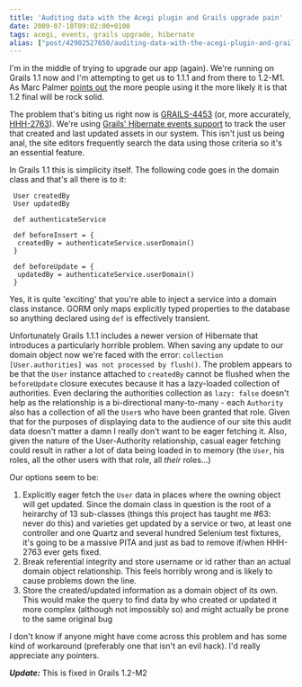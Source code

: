 ```yaml
---
title: 'Auditing data with the Acegi plugin and Grails upgrade pain'
date: 2009-07-10T09:02:00+0100
tags: acegi, events, grails upgrade, hibernate
alias: ["post/42902527650/auditing-data-with-the-acegi-plugin-and-grails-upgrade/"]
---
```


I'm in the middle of trying to upgrade our app (again). We're running on Grails 1.1 now and I'm attempting to get us to 1.1.1 and from there to 1.2-M1. As Marc Palmer [points out][1] the more people using it the more likely it is that 1.2 final will be rock solid.

The problem that's biting us right now is [GRAILS-4453][2] (or, more accurately, [HHH-2763][3]). We're using [Grails' Hibernate events support][4] to track the user that created and last updated assets in our system. This isn't just us being anal, the site editors frequently search the data using those criteria so it's an essential feature.

<!-- more -->

In Grails 1.1 this is simplicity itself. The following code goes in the domain class and that's all there is to it:

     User createdBy
     User updatedBy

     def authenticateService

     def beforeInsert = {
      createdBy = authenticateService.userDomain()
     }

     def beforeUpdate = {
      updatedBy = authenticateService.userDomain()
     }

Yes, it is quite 'exciting' that you're able to inject a service into a domain class instance. GORM only maps explicitly typed properties to the database so anything declared using `def` is effectively transient.

Unfortunately Grails 1.1.1 includes a newer version of Hibernate that introduces a particularly horrible problem. When saving any update to our domain object now we're faced with the error: `collection [User.authorities] was not processed by flush()`. The problem appears to be that the `User` instance attached to `createdBy` cannot be flushed when the `beforeUpdate` closure executes because it has a lazy-loaded collection of authorities. Even declaring the authorities collection as `lazy: false` doesn't help as the relationship is a bi-directional many-to-many - each `Authority` also has a collection of all the `User`s who have been granted that role. Given that for the purposes of displaying data to the audience of our site this audit data doesn't matter a damn I really don't want to be eager fetching it. Also, given the nature of the User-Authority relationship, casual eager fetching could result in rather a lot of data being loaded in to memory (the `User`, his roles, all the other users with that role, all _their_ roles...)

Our options seem to be:

1. Explicitly eager fetch the `User` data in places where the owning object will get updated. Since the domain class in question is the root of a heirarchy of 13 sub-classes (things this project has taught me #63: never do this) and varieties get updated by a service or two, at least one controller and one Quartz and several hundred Selenium test fixtures, it's going to be a massive PITA and just as bad to remove if/when HHH-2763 ever gets fixed.
2. Break referential integrity and store username or id rather than an actual domain object relationship. This feels horribly wrong and is likely to cause problems down the line.
3. Store the created/updated information as a domain object of its own. This would make the query to find data by who created or updated it more complex (although not impossibly so) and might actually be prone to the same original bug

I don't know if anyone might have come across this problem and has some kind of workaround (preferably one that isn't an evil hack). I'd really appreciate any pointers.

_**Update:**_ This is fixed in Grails 1.2-M2

[1]: http://www.anyware.co.uk/2005/2009/07/03/grails-12m1-and-why-you-need-to-download-it-now/
[2]: http://jira.codehaus.org/browse/GRAILS-4453
[3]: http://opensource.atlassian.com/projects/hibernate/browse/HHH-2763
[4]: http://grails.org/doc/1.1.x/guide/5.%20Object%20Relational%20Mapping%20(GORM).html#5.5.1%20Events%20and%20Auto%20Timestamping

